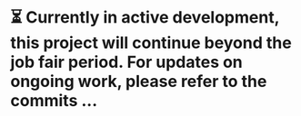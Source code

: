 # ⏳ Currently in active development, this project will continue beyond the job fair period. For updates on ongoing work, please refer to the commits ... 
